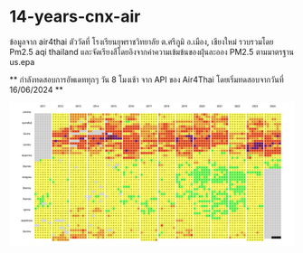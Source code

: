 # 14-years-cnx-air

ข้อมูลจาก air4thai ตัววัดที่ โรงเรียนยุพราชวิทยาลัย ต.ศรีภูมิ อ.เมือง, เชียงใหม่
รวบรวมโดย Pm2.5 aqi thailand และจัดเรียงสีโดยอิงจากค่าความเข้มข้นของฝุ่นละออง PM2.5 ตามมาตรฐาน us.epa

** กำลังทดสอบการอัพเดททุกๆ วัน 8 โมงเช้า จาก API ของ Air4Thai โดยเริ่มทดสอบจากวันที่ 16/06/2024 **

![Cover Image](https://github.com/visarutforthaipbs/14-years-cnx-air/blob/main/cover%20url.png?raw=true)


